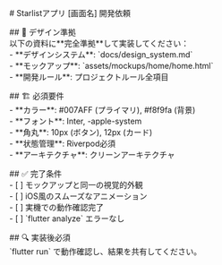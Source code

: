 \# Starlistアプリ \[画面名\] 開発依頼

\#\# 🎨 デザイン準拠  
以下の資料に\*\*完全準拠\*\*して実装してください：  
\- \*\*デザインシステム\*\*: \`docs/design\_system.md\`  
\- \*\*モックアップ\*\*: \`assets/mockups/home/home.html\`  
\- \*\*開発ルール\*\*: プロジェクトルール全項目

\#\# 🏗 必須要件  
\- \*\*カラー\*\*: \#007AFF (プライマリ), \#f8f9fa (背景)  
\- \*\*フォント\*\*: Inter, \-apple-system  
\- \*\*角丸\*\*: 10px (ボタン), 12px (カード)  
\- \*\*状態管理\*\*: Riverpod必須  
\- \*\*アーキテクチャ\*\*: クリーンアーキテクチャ

\#\# ✅ 完了条件  
\- \[ \] モックアップと同一の視覚的外観  
\- \[ \] iOS風のスムーズなアニメーション  
\- \[ \] 実機での動作確認完了  
\- \[ \] \`flutter analyze\` エラーなし

\#\# 🔍 実装後必須  
\`flutter run\` で動作確認し、結果を共有してください。  
